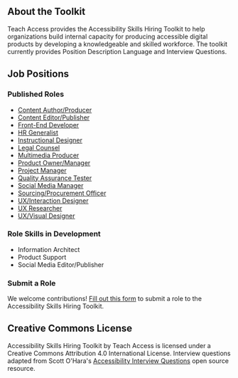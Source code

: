 ## About the Toolkit
Teach Access provides the Accessibility Skills Hiring Toolkit to help organizations build internal capacity for producing accessible digital products by developing a knowledgeable and skilled workforce. The toolkit currently provides Position Description Language and Interview Questions.

## Job Positions

### Published Roles
- [Content Author/Producer](https://teachaccess.github.io/accessibility-skills-hiring-toolkit/roles/content-author-producer)
- [Content Editor/Publisher](https://teachaccess.github.io/accessibility-skills-hiring-toolkit/roles/content-editor-publisher)
- [Front-End Developer](https://teachaccess.github.io/accessibility-skills-hiring-toolkit/roles/front-end-developer)
- [HR Generalist](https://teachaccess.github.io/accessibility-skills-hiring-toolkit/roles/hr-generalist) 
- [Instructional Designer](https://teachaccess.github.io/accessibility-skills-hiring-toolkit/roles/instructional-designer)
- [Legal Counsel](https://teachaccess.github.io/accessibility-skills-hiring-toolkit/roles/legal-counsel)
- [Multimedia Producer](https://teachaccess.github.io/accessibility-skills-hiring-toolkit/roles/multimedia-producer)
- [Product Owner/Manager](https://teachaccess.github.io/accessibility-skills-hiring-toolkit/roles/product-owner-manager)
- [Project Manager](https://teachaccess.github.io/accessibility-skills-hiring-toolkit/roles/project-manager)
- [Quality Assurance Tester](https://teachaccess.github.io/accessibility-skills-hiring-toolkit/roles/quality-assurance-tester)
- [Social Media Manager](https://teachaccess.github.io/accessibility-skills-hiring-toolkit/roles/social-media-manager)
- [Sourcing/Procurement Officer](https://teachaccess.github.io/accessibility-skills-hiring-toolkit/roles/sourcing-procurement-officer)
- [UX/Interaction Designer](https://teachaccess.github.io/accessibility-skills-hiring-toolkit/roles/ux-interaction-designer)
- [UX Researcher](https://teachaccess.github.io/accessibility-skills-hiring-toolkit/roles/ux-researcher)
- [UX/Visual Designer](https://teachaccess.github.io/accessibility-skills-hiring-toolkit/roles/ux-visual-designer)

### Role Skills in Development
- Information Architect
- Product Support
- Social Media Editor/Publisher

### Submit a Role
We welcome contributions! [Fill out this form](https://forms.gle/dEafQn2x1F1641Jm9) to submit a role to the Accessibility Skills Hiring Toolkit.

## Creative Commons License
Accessibility Skills Hiring Toolkit by Teach Access is licensed under a Creative Commons Attribution 4.0 International License. Interview questions adapted from Scott O'Hara's [Accessibility Interview Questions](https://scottaohara.github.io/accessibility_interview_questions/) open source resource.
